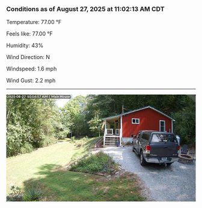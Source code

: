 ### Conditions as of August 27, 2025 at 11:02:13 AM CDT 

Temperature: 77.00 &deg;F

Feels like: 77.00 &deg;F

Humidity: 43%

Wind Direction: N

Windspeed: 1.6 mph

Wind Gust: 2.2 mph

---

<img src="./images/latest.jpeg"/>

